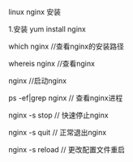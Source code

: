 linux nginx 安装

1.安装
yum install nginx

which nginx //查看nginx的安装路径

whereis nginx //查看nginx

nginx //启动nginx

ps -ef|grep nginx // 查看nginx进程

nginx -s stop // 快速停止nginx

nginx -s quit // 正常退出nginx

nginx -s reload // 更改配置文件重启
